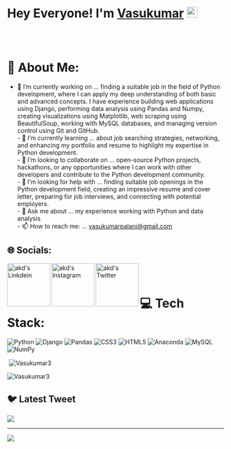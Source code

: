 # Hey Everyone! I'm [Vasukumar](https://github.com/Vasukumar3) <img src="https://github.com/himanshusharma89/himanshusharma89/blob/master/Hi.gif" width="25px">
<br><br>

# 💫 About Me:
- 🔭 I’m currently working on ... finding a suitable job in the field of Python development, where I can apply my deep understanding of both basic and advanced concepts. I have experience building web applications using Django, performing data analysis using Pandas and Numpy, creating visualizations using Matplotlib, web scraping using BeautifulSoup, working with MySQL databases, and managing version control using Git and GitHub.<br>- 🌱 I’m currently learning ... about job searching strategies, networking, and enhancing my portfolio and resume to highlight my expertise in Python development.<br>- 👯 I’m looking to collaborate on ... open-source Python projects, hackathons, or any opportunities where I can work with other developers and contribute to the Python development community.<br>- 🤔 I’m looking for help with ... finding suitable job openings in the Python development field, creating an impressive resume and cover letter, preparing for job interviews, and connecting with potential employers.<br>- 💬 Ask me about ... my experience working with Python and data analysis<br>- 📫 How to reach me: ... vasukumarpalani@gmail.com


## 🌐 Socials:
<a href="https://www.linkedin.com/in/vasu-kumar-palani/"><img align="left" alt="akd's Linkdein" width="100px" src="https://img.shields.io/badge/Linkedin-0A66C2?style=for-the-badge&logo=Linkedin&logoColor=white"/></a><a href="https://www.instagram.com/vasu_kumar_palani/"><img align="left" alt="akd's Instagram" width="100px" src="https://img.shields.io/badge/Instagram-%23E4405F.svg?logo=Instagram&logoColor=white"/></a><a href="https://twitter.com/Vasu_kumar3"><img align="left" alt="akd's Twitter" width="100px" src="https://img.shields.io/badge/Twitter-%231DA1F2.svg?logo=Twitter&logoColor=white"/>
</a>
<br><br>



# 💻 Tech Stack:
![Python](https://img.shields.io/badge/python-3670A0?style=plastic&logo=python&logoColor=ffdd54) ![Django](https://img.shields.io/badge/django-%23092E20.svg?style=plastic&logo=django&logoColor=white) ![Pandas](https://img.shields.io/badge/pandas-%23150458.svg?style=plastic&logo=pandas&logoColor=white) ![CSS3](https://img.shields.io/badge/css3-%231572B6.svg?style=plastic&logo=css3&logoColor=white) ![HTML5](https://img.shields.io/badge/html5-%23E34F26.svg?style=plastic&logo=html5&logoColor=white) ![Anaconda](https://img.shields.io/badge/Anaconda-%2344A833.svg?style=plastic&logo=anaconda&logoColor=white) ![MySQL](https://img.shields.io/badge/mysql-%2300f.svg?style=plastic&logo=mysql&logoColor=white) ![NumPy](https://img.shields.io/badge/numpy-%23013243.svg?style=plastic&logo=numpy&logoColor=white) 


<p>&nbsp;<img align="center" src="https://github-readme-stats.vercel.app/api?username=Vasukumar3&show_icons=true&locale=en" alt="Vasukumar3" /></p>

<p><img align="center" src="https://github-readme-streak-stats.herokuapp.com/?user=Vasukumar3&" alt="Vasukumar3" /></p>


## 🐦 Latest Tweet
[![](https://gtce.itsvg.in/api?username=https://twitter.com/Vasu_kumar3)](https://github.com/VishwaGauravIn/github-twitter-card-embed)

---
[![](https://visitcount.itsvg.in/api?id=@Vasukumar3&icon=0&color=0)](https://visitcount.itsvg.in)


